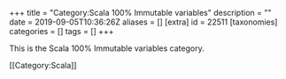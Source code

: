+++
title = "Category:Scala 100% Immutable variables"
description = ""
date = 2019-09-05T10:36:26Z
aliases = []
[extra]
id = 22511
[taxonomies]
categories = []
tags = []
+++

This is the Scala 100% Immutable variables category.

[[Category:Scala]]
